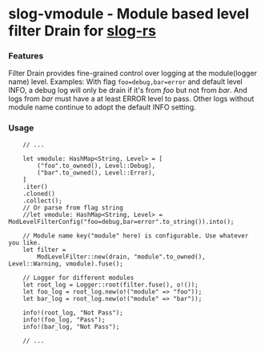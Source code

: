 
# slog-vmodule - Module based level filter Drain for [slog-rs]


### Features
Filter Drain provides fine-grained control over logging at the module(logger name) level. Examples: With flag `foo=debug,bar=error` and default level INFO, a debug log will only be drain if it's from *foo* but not from *bar*. And logs from *bar* must have a at least ERROR level to pass. Other logs without module name continue to adopt the default INFO setting.

### Usage

```
    // ... 

    let vmodule: HashMap<String, Level> = [
        ("foo".to_owned(), Level::Debug),
        ("bar".to_owned(), Level::Error),
    ]
    .iter()
    .cloned()
    .collect();
    // Or parse from flag string
    //let vmodule: HashMap<String, Level> = ModLevelFilterConfig("foo=debug,bar=error".to_string()).into();

    // Module name key("module" here) is configurable. Use whatever you like.
    let filter =
        ModLevelFilter::new(drain, "module".to_owned(), Level::Warning, vmodule).fuse();

    // Logger for different modules
    let root_log = Logger::root(filter.fuse(), o!());
    let foo_log = root_log.new(o!("module" => "foo"));
    let bar_log = root_log.new(o!("module" => "bar"));

    info!(root_log, "Not Pass");
    info!(foo_log, "Pass");
    info!(bar_log, "Not Pass");

    // ...
```


[slog-rs]: https://github.com/slog-rs/slog